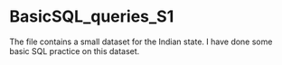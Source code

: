 # BasicSQL_queries_S1
The file contains a small dataset for the Indian state. I have done some basic SQL practice on this dataset.
